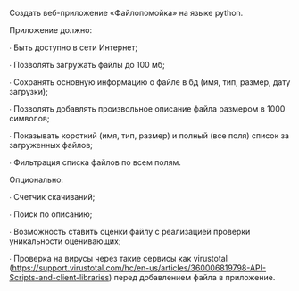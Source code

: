 Создать веб-приложение «Файлопомойка» на языке python.

Приложение должно:

∙  Быть доступно в сети Интернет;

∙  Позволять загружать файлы до 100 мб;

∙  Сохранять основную информацию о файле в бд (имя, тип, размер, дату загрузки);

∙  Позволять добавлять произвольное описание файла размером в 1000 символов;

∙  Показывать короткий (имя, тип, размер) и полный (все поля) список за загруженных файлов;

∙  Фильтрация списка файлов по всем полям.

Опционально:

∙  Счетчик скачиваний;

∙  Поиск по описанию;

∙  Возможность ставить оценки файлу с реализацией проверки уникальности оценивающих;

∙  Проверка на вирусы через такие сервисы как virustotal (https://support.virustotal.com/hc/en-us/articles/360006819798-API-Scripts-and-client-libraries) перед добавлением файла в приложение.
